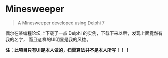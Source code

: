 # Minesweeper
> A Minesweeper developed using Delphi 7

偶尔在某编程论坛上下载了一点 Delphi 的实例，下载下来以后，发现上面竟然有我的名字，
而且这样的UI明显是我的风格。

**<p style="{color:red;}">注：此项目只有UI是本人做的，扫雷算法并不是本人所写！！！</p>**
